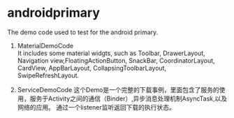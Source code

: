 # androidprimary
The demo code used to test for the android primary.
1. MaterialDemoCode<br>
  It includes some material widgts, such as Toolbar, DrawerLayout, Navigation view,FloatingActionButton, SnackBar,
  CoordinatorLayout, CardView, AppBarLayout, CollapsingToolbarLayout, SwipeRefreshLayout.
  
2. ServiceDemoCode
  这个Demo是一个完整的下载事例，里面包含了服务的使用，服务于Activity之间的通信（Binder）,异步消息处理机制AsyncTask,以及网络的应用。
  通过一个listener监听返回下载的执行状态。
